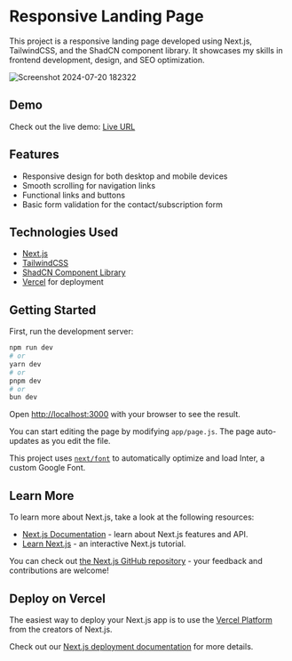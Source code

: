 # Responsive Landing Page

This project is a responsive landing page developed using Next.js, TailwindCSS, and the ShadCN component library. It showcases my skills in frontend development, design, and SEO optimization.

![Screenshot 2024-07-20 182322](https://github.com/user-attachments/assets/0e68dbd3-635f-427d-9077-b29d5e0474c1)


## Demo

Check out the live demo: [Live URL](https://filesure-assignment-u810zbf26-vimal-k-manojs-projects.vercel.app/)

## Features

- Responsive design for both desktop and mobile devices
- Smooth scrolling for navigation links
- Functional links and buttons
- Basic form validation for the contact/subscription form

## Technologies Used

- [Next.js](https://nextjs.org/)
- [TailwindCSS](https://tailwindcss.com/)
- [ShadCN Component Library](https://shadcn.dev/)
- [Vercel](https://vercel.com/) for deployment

## Getting Started

First, run the development server:

```bash
npm run dev
# or
yarn dev
# or
pnpm dev
# or
bun dev
```

Open [http://localhost:3000](http://localhost:3000) with your browser to see the result.

You can start editing the page by modifying `app/page.js`. The page auto-updates as you edit the file.

This project uses [`next/font`](https://nextjs.org/docs/basic-features/font-optimization) to automatically optimize and load Inter, a custom Google Font.

## Learn More

To learn more about Next.js, take a look at the following resources:

- [Next.js Documentation](https://nextjs.org/docs) - learn about Next.js features and API.
- [Learn Next.js](https://nextjs.org/learn) - an interactive Next.js tutorial.

You can check out [the Next.js GitHub repository](https://github.com/vercel/next.js/) - your feedback and contributions are welcome!

## Deploy on Vercel

The easiest way to deploy your Next.js app is to use the [Vercel Platform](https://vercel.com/new?utm_medium=default-template&filter=next.js&utm_source=create-next-app&utm_campaign=create-next-app-readme) from the creators of Next.js.

Check out our [Next.js deployment documentation](https://nextjs.org/docs/deployment) for more details.
